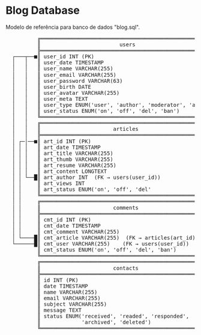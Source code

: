 # Blog Database
Modelo de referência para banco de dados "blog.sql".
<pre style="line-height: 1.15;">
          ╔════════════════════════════════════════════════════════╗
          ║                         users                          ║
          ╠════════════════════════════════════════════════════════╣
  ┌───┬──■║ user_id INT (PK)                                       ║
  │   │   ║ user_date TIMESTAMP                                    ║
  │   │   ║ user_name VARCHAR(255)                                 ║
  │   │   ║ user_email VARCHAR(255)                                ║
  │   │   ║ user_password VARCHAR(63)                              ║
  │   │   ║ user_birth DATE                                        ║
  │   │   ║ user_avatar VARCHAR(255)                               ║
  │   │   ║ user_meta TEXT                                         ║
  │   │   ║ user_type ENUM('user', 'author', 'moderator', 'admin') ║
  │   │   ║ user_status ENUM('on', 'off', 'del', 'ban')            ║
  │   │   ╚════════════════════════════════════════════════════════╝
  │   │   ╔════════════════════════════════════════════════════════╗
  │   │   ║                       articles                         ║
  │   │   ╠════════════════════════════════════════════════════════╣
  │ ┌─│──■║ art_id INT (PK)                                        ║
  │ │ │   ║ art_date TIMESTAMP                                     ║
  │ │ │   ║ art_title VARCHAR(255)                                 ║
  │ │ │   ║ art_thumb VARCHAR(255)                                 ║
  │ │ │   ║ art_resume VARCHAR(255)                                ║
  │ │ │   ║ art_content LONGTEXT                                   ║
  │ │ └──█║ art_author INT  (FK → users(user_id))                  ║
  │ │     ║ art_views INT                                          ║
  │ │     ║ art_status ENUM('on', 'off', 'del'                     ║
  │ │     ╚════════════════════════════════════════════════════════╝
  │ │     ╔════════════════════════════════════════════════════════╗
  │ │     ║                       comments                         ║
  │ │     ╠════════════════════════════════════════════════════════╣
  │ │     ║ cmt_id INT (PK)                                        ║
  │ │     ║ cmt_date TIMESTAMP                                     ║
  │ │     ║ cmt_comment VARCHAR(255)                               ║
  │ └────█║ cmt_article VARCHAR(255)  (FK → articles(art_id))      ║
  └──────█║ cmt_user VARCHAR(255)    (FK → users(user_id))         ║
          ║ cmt_status ENUM('on', 'off', 'del', 'ban')             ║
          ╚════════════════════════════════════════════════════════╝
          ╔════════════════════════════════════════════════════════╗
          ║                       contacts                         ║
          ╠════════════════════════════════════════════════════════╣
          ║ id INT (PK)                                            ║
          ║ date TIMESTAMP                                         ║
          ║ name VARCHAR(255)                                      ║
          ║ email VARCHAR(255)                                     ║
          ║ subject VARCHAR(255)                                   ║
          ║ message TEXT                                           ║
          ║ status ENUM('received', 'readed', 'responded',         ║
          ║             'archived', 'deleted')                     ║
          ╚════════════════════════════════════════════════════════╝
            
            
</pre>
